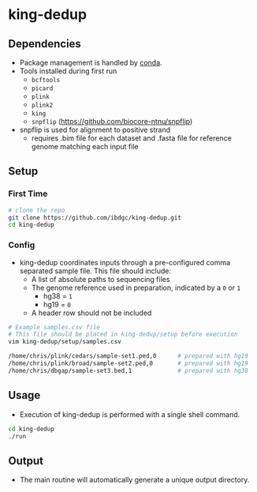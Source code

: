 # king-dedup

## Dependencies
- Package management is handled by [conda](https://docs.conda.io/en/latest/miniconda.html).
- Tools installed during first run
    - `bcftools`
    - `picard`
    - `plink`
    - `plink2`
    - `king`
    - `snpflip` (https://github.com/biocore-ntnu/snpflip)
- snpflip is used for alignment to positive strand
    - requires .bim file for each dataset and .fasta file for reference genome matching each input file


## Setup

### First Time
```sh
# clone the repo
git clone https://github.com/ibdgc/king-dedup.git
cd king-dedup
```

### Config
- king-dedup coordinates inputs through a pre-configured comma separated sample file. This file should include:
    - A list of absolute paths to sequencing files
    - The genome reference used in preparation, indicated by a `0` or `1`
        - hg38 = `1`
        - hg19 = `0`
    - A header row should not be included

```sh
# Example samples.csv file
# This file should be placed in king-dedup/setup before execution
vim king-dedup/setup/samples.csv

/home/chris/plink/cedars/sample-set1.ped,0      # prepared with hg19
/home/chris/plink/broad/sample-set2.ped,0       # prepared with hg19
/home/chris/dbgap/sample-set3.bed,1             # prepared with hg38
```

## Usage
- Execution of king-dedup is performed with a single shell command.

```sh
cd king-dedup
./run
```

## Output
- The main routine will automatically generate a unique output directory.

